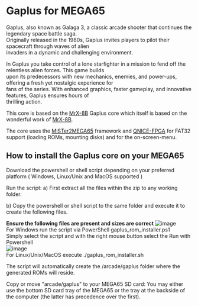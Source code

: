 Gaplus for MEGA65
=================

Gaplus, also known as Galaga 3, a classic arcade shooter that continues the legendary space battle saga.  
Originally released in the 1980s, Gaplus invites players to pilot their spacecraft through waves of alien  
invaders in a dynamic and challenging environment.

In Gaplus you take control of a lone starfighter in a mission to fend off the relentless alien forces. This game builds  
upon its predecessors with new mechanics, enemies, and power-ups, offering a fresh yet nostalgic experience for  
fans of the series. With enhanced graphics, faster gameplay, and innovative features, Gaplus ensures hours of   
thrilling action.

This core is based on the
[MrX-8B](https://github.com/MrX-8B/MiSTer-Arcade-Gaplus)
Gaplus core which
itself is based on the wonderful work of [MrX-8B](AUTHORS).

The core uses the [MiSTer2MEGA65](https://github.com/sy2002/MiSTer2MEGA65)
framework and [QNICE-FPGA](https://github.com/sy2002/QNICE-FPGA) for
FAT32 support (loading ROMs, mounting disks) and for the
on-screen-menu.

How to install the Gaplus core on your MEGA65
---------------------------------------------
Download the powershell or shell script depending on your preferred platform ( Windows, Linux/Unix and MacOS supported )

Run the script: a) First extract all the files within the zip to any working folder.

b) Copy the powershell or shell script to the same folder and execute it to create the following files.

**Ensure the following files are present and sizes are correct**
![image](https://github.com/user-attachments/assets/a41b753a-3d0b-4d9a-b80b-e201e7ad58fb)  
For Windows run the script via PowerShell gaplus_rom_installer.ps1  
Simply select the script and with the right mouse button select the Run with Powershell  
![image](https://github.com/user-attachments/assets/ba35d495-18dd-4794-8dcc-2961ad8e15c2)  
For Linux/Unix/MacOS execute ./gaplus_rom_installer.sh  

The script will automatically create the /arcade/gaplus folder where the generated ROMs will reside.  

Copy or move "arcade/gaplus" to your MEGA65 SD card: You may either use the bottom SD card tray of the MEGA65 or the tray at the backside of the computer (the latter has precedence over the first).  

